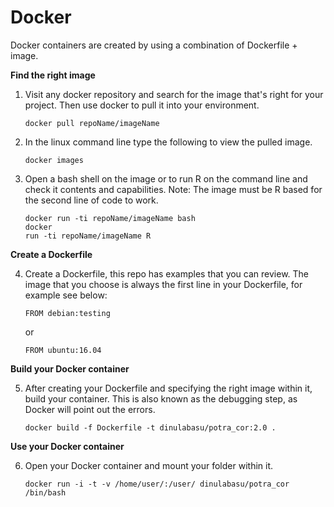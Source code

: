 # Docker
Docker containers are created by using a combination of Dockerfile + image. 

<b>Find the right image</b>
1. Visit any docker repository and search for the image that's right for your project. 
   Then use docker to pull it into your environment.

   <code>docker pull repoName/imageName</code>
   
2. In the linux command line type the following to view the pulled image.
   
   <code>docker images</code>

3. Open a bash shell on the image or to run R on the command line and check it contents and capabilities.
   Note: The image must be R based for the second line of code to work.

   <code>docker run -ti repoName/imageName bash</code><br>
   <code>docker run -ti repoName/imageName R</code>
   
<b>Create a Dockerfile</b>

4. Create a Dockerfile, this repo has examples that you can review. The image that you choose is always 
   the first line in your Dockerfile, for example see below:
   
   <code>FROM debian:testing</code>
   
   or
   
   <code>FROM ubuntu:16.04</code>
   
 <b>Build your Docker container</b>
 
 5. After creating your Dockerfile and specifying the right image within it, build your container.
    This is also known as the debugging step, as Docker will point out the errors.
 
        docker build -f Dockerfile -t dinulabasu/potra_cor:2.0 .
 
 <b>Use your Docker container</b>
 
 6. Open your Docker container and mount your folder within it.
 
        docker run -i -t -v /home/user/:/user/ dinulabasu/potra_cor /bin/bash

 
 
 
 
